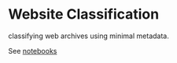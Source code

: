 Website Classification
==============================

classifying web archives using minimal metadata.

See [notebooks](notebooks/)
